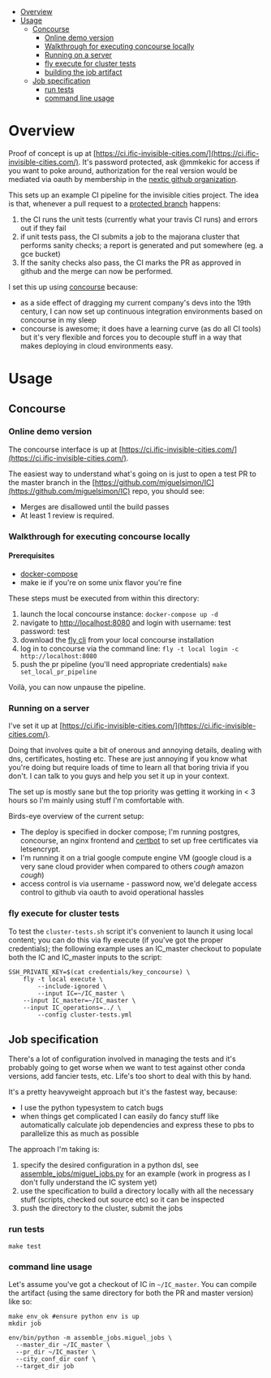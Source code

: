 * [Overview](#overview)
* [Usage](#usage)
  * [Concourse](#concourse)
    * [Online demo version](#online-demo-version)
    * [Walkthrough for executing concourse locally](#walkthrough-for-executing-concourse-locally)
    * [Running on a server](#running-on-a-server)
    * [fly execute for cluster tests](#fly-execute-for-cluster-tests)
    * [building the job artifact](#building-the-job-artifact)
  * [Job specification](#job-specification)
    * [run tests](#run-tests)
    * [command line usage](#command-line-usage)

# Overview

Proof of concept is up at [https://ci.ific-invisible-cities.com/](https://ci.ific-invisible-cities.com/). It's password protected, ask @mmkekic for access if you want to poke around, authorization for the real version would be mediated via oauth by membership in the [nextic github organization](https://github.com/nextic).

This sets up an example CI pipeline for the invisible cities project. The idea is that, whenever a pull request to a [protected branch](https://help.github.com/en/articles/about-protected-branches) happens:

1. the CI runs the unit tests (currently what your travis CI runs) and errors out if they fail
2. if unit tests pass, the CI submits a job to the majorana cluster that performs sanity checks; a report is generated and put somewhere (eg. a gce bucket)
3. If the sanity checks also pass, the CI marks the PR as approved in github and the merge can now be performed.

I set this up using [concourse](https://concourse-ci.org/) because:
* as a side effect of dragging my current company's devs into the 19th century, I can now set up continuous integration environments based on concourse in my sleep
* concourse is awesome; it does have a learning curve (as do all CI tools) but it's very flexible and forces you to decouple stuff in a way that makes deploying in cloud environments easy.


# Usage

## Concourse

### Online demo version

The concourse interface is up at [https://ci.ific-invisible-cities.com/](https://ci.ific-invisible-cities.com/).

The easiest way to understand what's going on is just to open a test PR to the master branch in the [https://github.com/miguelsimon/IC](https://github.com/miguelsimon/IC) repo, you should see:
* Merges are disallowed until the build passes
* At least 1 review is required.

### Walkthrough for executing concourse locally

#### Prerequisites

* [docker-compose](https://www.digitalocean.com/community/tutorials/how-to-install-docker-compose-on-ubuntu-18-04)
* make ie if you're on some unix flavor you're fine

These steps must be executed from within this directory:

1. launch the local concourse instance:
  `docker-compose up -d`
2. navigate to [http://localhost:8080](http://localhost:8080) and login with username: test password: test
3. download the [fly cli](https://concourse-ci.org/fly.html) from your local concourse installation
4. log in to concourse via the command line:
  `fly -t local login -c http://localhost:8080`
5. push the pr pipeline (you'll need appropriate credentials)
  `make set_local_pr_pipeline`

Voilà, you can now unpause the pipeline.

### Running on a server

I've set it up at [https://ci.ific-invisible-cities.com/](https://ci.ific-invisible-cities.com/).

Doing that involves quite a bit of onerous and annoying details, dealing with dns, certificates, hosting etc. These are just annoying if you know what you're doing but require loads of time to learn all that boring trivia if you don't. I can talk to you guys and help you set it up in your context.

The set up is mostly sane but the top priority was getting it working in < 3 hours so I'm mainly using stuff I'm comfortable with.

Birds-eye overview of the current setup:
* The deploy is specified in docker compose; I'm running postgres, concourse, an nginx frontend and [certbot](https://certbot.eff.org/) to set up free certificates via letsencrypt.
* I'm running it on a trial google compute engine VM (google cloud is a very sane cloud provider when compared to others *cough* amazon *cough*)
* access control is via username - password now, we'd delegate access control to github via oauth to avoid operational hassles

### fly execute for cluster tests

To test the `cluster-tests.sh` script it's convenient to launch it using local content; you can do this via fly execute (if you've got the proper credentials); the following example uses an IC_master checkout to populate both the IC and IC_master inputs to the script:

```
SSH_PRIVATE_KEY=$(cat credentials/key_concourse) \
	fly -t local execute \
		--include-ignored \
		--input IC=~/IC_master \
  	--input IC_master=~/IC_master \
    --input IC_operations=../ \
		--config cluster-tests.yml
```

## Job specification

There's a lot of configuration involved in managing the tests and it's probably going to get worse when we want to test against other conda versions, add fancier tests, etc. Life's too short to deal with this by hand.

It's a pretty heavyweight approach but it's the fastest way, because:
* I use the python typesystem to catch bugs
* when things get complicated I can easily do fancy stuff like automatically calculate job dependencies and express these to pbs to parallelize this as much as possible

The approach I'm taking is:
1. specify the desired configuration in a python dsl, see [assemble_jobs/miguel_jobs.py](assemble_jobs/miguel_jobs.py) for an example (work in progress as I don't fully understand the IC system yet)
2. use the specification to build a directory locally with all the necessary stuff (scripts, checked out source etc) so it can be inspected
3. push the directory to the cluster, submit the jobs

### run tests

`make test`

### command line usage

Let's assume you've got a checkout of IC in `~/IC_master`. You can compile the artifact (using the same directory for both the PR and master version) like so:

```
make env_ok #ensure python env is up
mkdir job

env/bin/python -m assemble_jobs.miguel_jobs \
  --master_dir ~/IC_master \
  --pr_dir ~/IC_master \
  --city_conf_dir conf \
  --target_dir job
```
